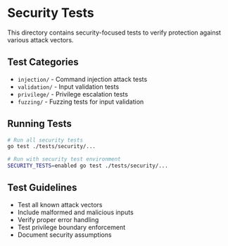 # Security Tests

This directory contains security-focused tests to verify protection against various attack vectors.

## Test Categories

- `injection/` - Command injection attack tests
- `validation/` - Input validation tests
- `privilege/` - Privilege escalation tests
- `fuzzing/` - Fuzzing tests for input validation

## Running Tests

```bash
# Run all security tests
go test ./tests/security/...

# Run with security test environment
SECURITY_TESTS=enabled go test ./tests/security/...
```

## Test Guidelines

- Test all known attack vectors
- Include malformed and malicious inputs
- Verify proper error handling
- Test privilege boundary enforcement
- Document security assumptions